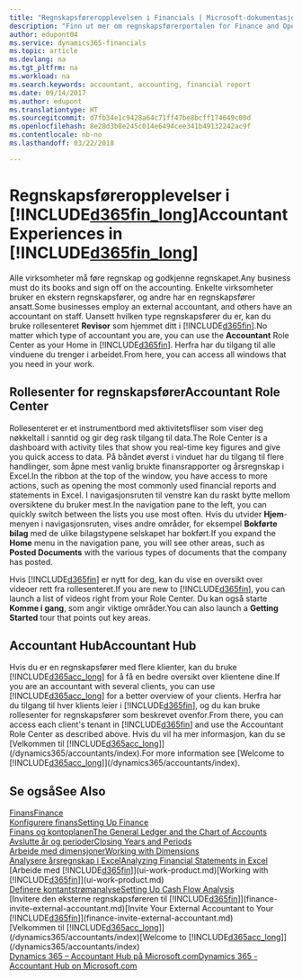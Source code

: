 ```yaml
---
title: "Regnskapsføreropplevelsen i Financials | Microsoft-dokumentasjon"
description: "Finn ut mer om regnskapsførerportalen for Finance and Operations, Business edition og rollesenter for regnskapsfører som støtter interne og eksterne regnskapsførere i klientselskapet."
author: edupont04
ms.service: dynamics365-financials
ms.topic: article
ms.devlang: na
ms.tgt_pltfrm: na
ms.workload: na
ms.search.keywords: accountant, accounting, financial report
ms.date: 09/14/2017
ms.author: edupont
ms.translationtype: HT
ms.sourcegitcommit: d7fb34e1c9428a64c71ff47be8bcff174649c00d
ms.openlocfilehash: 8e28d3b8e245c014e6494cee341b49132242ac9f
ms.contentlocale: nb-no
ms.lasthandoff: 03/22/2018

---
```

# <a name="accountant-experiences-in-included365finlongincludesd365finlongmdmd"></a><span data-ttu-id="67eef-103">Regnskapsføreropplevelser i [!INCLUDE[d365fin_long](includes/d365fin_long_md.md)]</span><span class="sxs-lookup"><span data-stu-id="67eef-103">Accountant Experiences in [!INCLUDE[d365fin_long](includes/d365fin_long_md.md)]</span></span>
<span data-ttu-id="67eef-104">Alle virksomheter må føre regnskap og godkjenne regnskapet.</span><span class="sxs-lookup"><span data-stu-id="67eef-104">Any business must do its books and sign off on the accounting.</span></span> <span data-ttu-id="67eef-105">Enkelte virksomheter bruker en ekstern regnskapsfører, og andre har en regnskapsfører ansatt.</span><span class="sxs-lookup"><span data-stu-id="67eef-105">Some businesses employ an external accountant, and others have an accountant on staff.</span></span> <span data-ttu-id="67eef-106">Uansett hvilken type regnskapsfører du er, kan du bruke rollesenteret **Revisor** som hjemmet ditt i [!INCLUDE[d365fin](includes/d365fin_md.md)].</span><span class="sxs-lookup"><span data-stu-id="67eef-106">No matter which type of accountant you are, you can use the **Accountant** Role Center as your Home in [!INCLUDE[d365fin](includes/d365fin_md.md)].</span></span> <span data-ttu-id="67eef-107">Herfra har du tilgang til alle vinduene du trenger i arbeidet.</span><span class="sxs-lookup"><span data-stu-id="67eef-107">From here, you can access all windows that you need in your work.</span></span>  

## <a name="accountant-role-center"></a><span data-ttu-id="67eef-108">Rollesenter for regnskapsfører</span><span class="sxs-lookup"><span data-stu-id="67eef-108">Accountant Role Center</span></span>
<span data-ttu-id="67eef-109">Rollesenteret er et instrumentbord med aktivitetsfliser som viser deg nøkkeltall i sanntid og gir deg rask tilgang til data.</span><span class="sxs-lookup"><span data-stu-id="67eef-109">The Role Center is a dashboard with activity tiles that show you real-time key figures and give you quick access to data.</span></span> <span data-ttu-id="67eef-110">På båndet øverst i vinduet har du tilgang til flere handlinger, som åpne mest vanlig brukte finansrapporter og årsregnskap i Excel.</span><span class="sxs-lookup"><span data-stu-id="67eef-110">In the ribbon at the top of the window, you have access to more actions, such as opening the most commonly used financial reports and statements in Excel.</span></span> <span data-ttu-id="67eef-111">I navigasjonsruten til venstre kan du raskt bytte mellom oversiktene du bruker mest.</span><span class="sxs-lookup"><span data-stu-id="67eef-111">In the navigation pane to the left, you can quickly switch between the lists you use most often.</span></span> <span data-ttu-id="67eef-112">Hvis du utvider **Hjem**-menyen i navigasjonsruten, vises andre områder, for eksempel **Bokførte bilag** med de ulike bilagstypene selskapet har bokført.</span><span class="sxs-lookup"><span data-stu-id="67eef-112">If you expand the **Home** menu in the navigation pane, you will see other areas, such as **Posted Documents** with the various types of documents that the company has posted.</span></span>  

<span data-ttu-id="67eef-113">Hvis [!INCLUDE[d365fin](includes/d365fin_md.md)] er nytt for deg, kan du vise en oversikt over videoer rett fra rollesenteret.</span><span class="sxs-lookup"><span data-stu-id="67eef-113">If you are new to [!INCLUDE[d365fin](includes/d365fin_md.md)], you can launch a list of videos right from your Role Center.</span></span> <span data-ttu-id="67eef-114">Du kan også starte **Komme i gang**, som angir viktige områder.</span><span class="sxs-lookup"><span data-stu-id="67eef-114">You can also launch a **Getting Started** tour that points out key areas.</span></span>  

## <a name="accountant-hub"></a><span data-ttu-id="67eef-115">Accountant Hub</span><span class="sxs-lookup"><span data-stu-id="67eef-115">Accountant Hub</span></span>
<span data-ttu-id="67eef-116">Hvis du er en regnskapsfører med flere klienter, kan du bruke [!INCLUDE[d365acc_long](includes/d365acc_long_md.md)] for å få en bedre oversikt over klientene dine.</span><span class="sxs-lookup"><span data-stu-id="67eef-116">If you are an accountant with several clients, you can use [!INCLUDE[d365acc_long](includes/d365acc_long_md.md)] for a better overview of your clients.</span></span> <span data-ttu-id="67eef-117">Herfra har du tilgang til hver klients leier i [!INCLUDE[d365fin](includes/d365fin_md.md)], og du kan bruke rollesenter for regnskapsfører som beskrevet ovenfor.</span><span class="sxs-lookup"><span data-stu-id="67eef-117">From there, you can access each client's tenant in [!INCLUDE[d365fin](includes/d365fin_md.md)] and use the Accountant Role Center as described above.</span></span> <span data-ttu-id="67eef-118">Hvis du vil ha mer informasjon, kan du se [Velkommen til [!INCLUDE[d365acc_long](includes/d365acc_long_md.md)]](/dynamics365/accountants/index).</span><span class="sxs-lookup"><span data-stu-id="67eef-118">For more information see [Welcome to [!INCLUDE[d365acc_long](includes/d365acc_long_md.md)]](/dynamics365/accountants/index).</span></span>  

## <a name="see-also"></a><span data-ttu-id="67eef-119">Se også</span><span class="sxs-lookup"><span data-stu-id="67eef-119">See Also</span></span>
[<span data-ttu-id="67eef-120">Finans</span><span class="sxs-lookup"><span data-stu-id="67eef-120">Finance</span></span>](finance.md)  
[<span data-ttu-id="67eef-121">Konfigurere finans</span><span class="sxs-lookup"><span data-stu-id="67eef-121">Setting Up Finance</span></span>](finance-setup-finance.md)  
[<span data-ttu-id="67eef-122">Finans og kontoplanen</span><span class="sxs-lookup"><span data-stu-id="67eef-122">The General Ledger and the Chart of Accounts</span></span>](finance-general-ledger.md)  
[<span data-ttu-id="67eef-123">Avslutte år og perioder</span><span class="sxs-lookup"><span data-stu-id="67eef-123">Closing Years and Periods</span></span>](year-close-years-periods.md)  
[<span data-ttu-id="67eef-124">Arbeide med dimensjoner</span><span class="sxs-lookup"><span data-stu-id="67eef-124">Working with Dimensions</span></span>](finance-dimensions.md)  
[<span data-ttu-id="67eef-125">Analysere årsregnskap i Excel</span><span class="sxs-lookup"><span data-stu-id="67eef-125">Analyzing Financial Statements in Excel</span></span>](finance-analyze-excel.md)  
<span data-ttu-id="67eef-126">[Arbeide med [!INCLUDE[d365fin](includes/d365fin_md.md)]](ui-work-product.md)</span><span class="sxs-lookup"><span data-stu-id="67eef-126">[Working with [!INCLUDE[d365fin](includes/d365fin_md.md)]](ui-work-product.md)</span></span>  
[<span data-ttu-id="67eef-127">Definere kontantstrømanalyse</span><span class="sxs-lookup"><span data-stu-id="67eef-127">Setting Up Cash Flow Analysis</span></span>](finance-setup-cash-flow-analyses.md)  
<span data-ttu-id="67eef-128">[Invitere den eksterne regnskapsføreren til [!INCLUDE[d365fin](includes/d365fin_md.md)]](finance-invite-external-accountant.md)</span><span class="sxs-lookup"><span data-stu-id="67eef-128">[Invite Your External Accountant to Your [!INCLUDE[d365fin](includes/d365fin_md.md)]](finance-invite-external-accountant.md)</span></span>  
<span data-ttu-id="67eef-129">[Velkommen til [!INCLUDE[d365acc_long](includes/d365acc_long_md.md)]](/dynamics365/accountants/index)</span><span class="sxs-lookup"><span data-stu-id="67eef-129">[Welcome to [!INCLUDE[d365acc_long](includes/d365acc_long_md.md)]](/dynamics365/accountants/index)</span></span>  
[<span data-ttu-id="67eef-130">Dynamics 365 – Accountant Hub på Microsoft.com</span><span class="sxs-lookup"><span data-stu-id="67eef-130">Dynamics 365 - Accountant Hub on Microsoft.com</span></span>](https://www.microsoft.com/en-us/dynamics365/financial-insights-for-accountants)  


